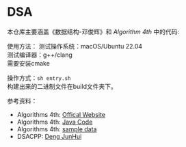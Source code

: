 # DSA

本仓库主要涵盖《数据结构-邓俊辉》和 *Algorithm 4th* 中的代码:

使用方法： 
测试操作系统：macOS/Ubuntu 22.04    
测试编译器：g++/clang  
需要安装cmake  

操作方式：`sh entry.sh`  
构建出来的二进制文件在build文件夹下。  

参考资料：
+ Algorithms 4th: [Offical Website](https://algs4.cs.princeton.edu/home/)
+ Algorithms 4th: [Java Code](https://algs4.cs.princeton.edu/code/)
+ Algorithms 4th: [sample data](https://algs4.cs.princeton.edu/code/algs4-data.zip)
+ DSACPP: [Deng JunHui](https://dsa.cs.tsinghua.edu.cn/~deng/ds/dsacpp/)
